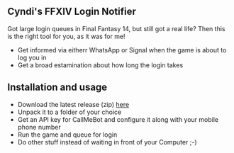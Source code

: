 ## Cyndi's FFXIV Login Notifier

Got large login queues in Final Fantasy 14, but still got a real life? Then this is the right tool for you, as it was for me!

* Get informed via eitherr WhatsApp or Signal when the game is about to log you in
* Get a broad estamination about how long the login takes

## Installation and usage

* Download the latest release (zip) [here](https://github.com/vlohacks/XIVNotifier/releases/latest)
* Unpack it to a folder of your choice
* Get an API key for CallMeBot and configure it along with your mobile phone number 
* Run the game and queue for login
* Do other stuff instead of waiting in front of your Computer ;-)

